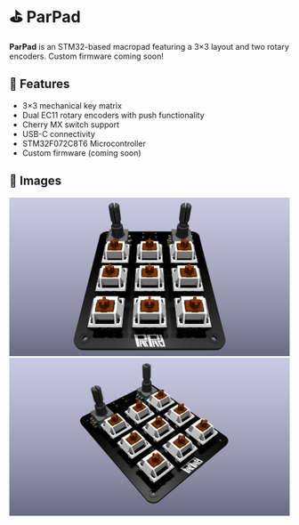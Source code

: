 # ⛳ ParPad

**ParPad** is an STM32-based macropad featuring a 3×3 layout and two rotary encoders. Custom firmware coming soon! 



## 🔧 Features

- 3×3 mechanical key matrix
- Dual EC11 rotary encoders with push functionality
- Cherry MX switch support
- USB-C connectivity
- STM32F072C8T6 Microcontroller
- Custom firmware (coming soon)



## 📸 Images

![ParPad_HeadOn](/images/ParPad_HeadOn.png)
![ParPad_SideView](/images/ParPad_SideView.png)



